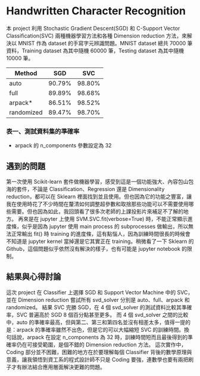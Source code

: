 # Handwritten Character Recognition

本 project 利用 Stochastic Gradient Descent(SGD) 和 C-Support Vector Classification(SVC) 兩種機器學習方法和各種 Dimension reduction 方法，來解決以 MNIST 作為 dataset 的手寫字元辨識問題。MNIST dataset 總共 70000 筆資料，Training dataset 為其中隨機 60000 筆，Testing dataset 為其中隨機 10000 筆。

|   Method    |  SGD   |  SVC   |
| ----------- |:------:| :-----:|
| auto        | 90.79% | 98.80% |
| full        | 89.89% | 98.68% |
| arpack*     | 86.51% | 98.52% |
| randomized  | 89.47% | 98.70% |
### 表一、測試資料集的準確率

* arpack 的 n_components 參數設定為 32

## 遇到的問題
第一次使用 Scikit-learn 套件做機器學習，感受到這是一個功能強大、內容包山包海的套件，不論是 Classification、Regression 還是 Dimensionality reduction，都可以在 Sklearn 裡面找到並且使用。但也因為它的功能之豐富，讓我在使用時花了不少時間在釐清如何調整超參數和取捨那些功能可以不需要使用哪些需要。但也因為如此，我回頭看了很多次老師的上課投影片來補足不了解的地方。
再來是在 jupyter 上使用 SVM.SVC.fit(verbose=True) 時，不能正常顯示進度條，似乎是因為 jupyter 使用 main process 的 subprocesses 做輸出，所以無法正常輸出 fit() 時 training 的進度條，這有點惱人，因為訓練時間很長的時候會不知道是 jupyter kernel 當掉還是它其實正在 training。稍微看了一下 Sklearn 的 Github，這個問題似乎依然沒有解決的樣子，也有可能是 jupyter notebook 的限制。

## 結果與心得討論
這次 project 在 Classifier 上選擇 SGD 和 Support Vector Machine 中的 SVC，並在 Dimension reduction 嘗試所有 svd_solver 分別是 auto、full、arpack 和 randomized。
結果 SVC 完勝 SGD，在 4 個 svd_solver 的測試資料比較其準確率，SVC 普遍高於 SGD 8 個百分點甚至更多。
而 4 個 svd_solver 之間的比較中，auto 的準確率最高，但與第二、第三和第四名並沒有相差太多，值得一提的是：arpack 的準確率雖然不出色，但是它的可以大幅縮短 SVC 的訓練時間。換句話說，arpack 在設定 n_components 為 32 時，訓練時間短而且最後得到的準確率仍在可接受範圍，是個不錯的 Dimension reduction 方法。
這次實作中，Coding 部分並不困難，困難的地方在於要理解每個 Classifier 背後的數學原理與意義，讓我領悟到資工系的程式設計師不只是 Coding 要強，連數學也要有兩把刷子才有辦法結合應用層面解決更難的問題。
